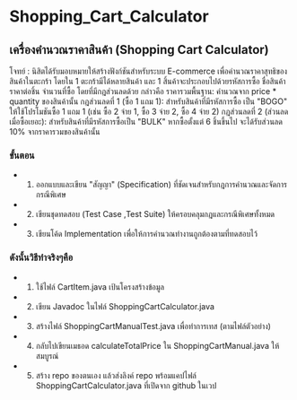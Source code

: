 # Shopping_Cart_Calculator

## เครื่องคำนวณราคาสินค้า (Shopping Cart Calculator)

โจทย์ :
นิสิตได้รับมอบหมายให้สร้างฟังก์ชันสำหรับระบบ E-commerce
เพื่อคำนวณราคาสุทธิของสินค้าในตะกร้า โดยใน 1 ตะกร้ามีได้หลายสินค้า และ 1
สิ้นค้าจะประกอบไปด้วยรหัสการซื้อ ชื่อสินค้า ราคาต่อชิ้น จำนวนที่ซื้อ
โดยที่มีกฎส่วนลดด้วย กล่าวคือ 
ราคารวมพื้นฐาน: คำนวณจาก price * quantity ของสินค้านั้น
กฎส่วนลดที่ 1 (ซื้อ 1 แถม 1): สำหรับสินค้าที่มีรหัสการซื้อ เป็น "BOGO" ให้ใช้โปรโมชันซื้อ 1 แถม 1 (เช่น ซื้อ 2 จ่าย 1, ซื้อ 3 จ่าย 2, ซื้อ 4 จ่าย 2) 
กฎส่วนลดที่ 2 (ส่วนลดเมื่อซื้อเยอะ): สำหรับสินค้าที่มีรหัสการซื้อเป็น "BULK" หากซื้อตั้งแต่ 6 ชิ้นขึ้นไป จะได้รับส่วนลด 10% จากราคารวมของสินค้านั้น
### ขั้นตอน
* 1. ออกแบบและเขียน "สัญญา" (Specification) ที่ชัดเจนสำหรับกฎการคำนวณและจัดการกรณีพิเศษ
* 2. เขียนชุดทดสอบ (Test Case ,Test Suite) ให้ครอบคลุมกฎและกรณีพิเศษทั้งหมด
* 3. เขียนโค้ด Implementation เพื่อให้การคำนวณทำงานถูกต้องตามที่ทดสอบไว้

### ดังนั้นวิธีทำจริงๆคือ
- 1. ใช้ไฟล์ CartItem.java เป้นโครงสร้างข้อมูล
- 2. เขียน Javadoc ในไฟล์ ShoppingCartCalculator.java
- 3. สร้างไฟล์ ShoppingCartManualTest.java เพื่อทำการเทส (ตามไฟล์ตัวอย่าง)
- 4. กลับไปเขียนเมธอด calculateTotalPrice ใน
ShoppingCartManual.java ให้สมบูรณ์
- 5. สร้าง repo ของตนเอง แล้วส่งลิงค์ repo พร้อมแคปไฟล์ 
ShoppingCartCalculator.java ที่เปิดจาก github ในเวป